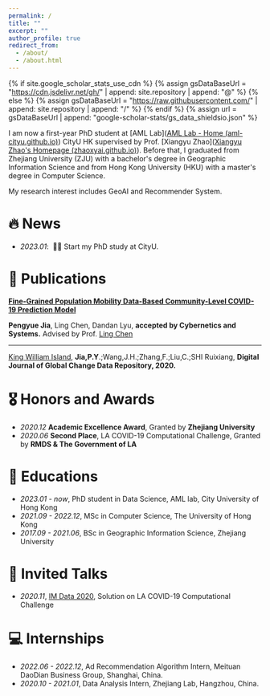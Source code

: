 ```yaml
---
permalink: /
title: ""
excerpt: ""
author_profile: true
redirect_from: 
  - /about/
  - /about.html
---
```


{% if site.google_scholar_stats_use_cdn %}
{% assign gsDataBaseUrl = "https://cdn.jsdelivr.net/gh/" | append: site.repository | append: "@" %}
{% else %}
{% assign gsDataBaseUrl = "https://raw.githubusercontent.com/" | append: site.repository | append: "/" %}
{% endif %}
{% assign url = gsDataBaseUrl | append: "google-scholar-stats/gs_data_shieldsio.json" %}

<span class='anchor' id='about-me'></span>

I am now a first-year PhD student at [AML Lab]([AML Lab - Home (aml-cityu.github.io)](https://aml-cityu.github.io/)) CityU HK supervised by Prof. [Xiangyu Zhao]([Xiangyu Zhao's Homepage (zhaoxyai.github.io)](https://zhaoxyai.github.io/)). Before that, I graduated from Zhejiang University (ZJU) with a bachelor's degree in Geographic Information Science and from Hong Kong University (HKU) with a master's degree in Computer Science.

My research interest includes GeoAI and Recommender System.


# 🔥 News
- *2023.01*: &nbsp;🎉🎉 Start my PhD study at CityU.

# 📝 Publications 

[**Fine-Grained Population Mobility Data-Based Community-Level COVID-19 Prediction Model**](https://www.tandfonline.com/doi/full/10.1080/01969722.2022.2103614)

**Pengyue Jia**, Ling Chen, Dandan Lyu, **accepted by Cybernetics and Systems.** Advised by Prof. [Ling Chen](https://person.zju.edu.cn/en/lc) 

---



[King William Island](http://www.geodoi.ac.cn/WebEn/doi.aspx?Id=1454), **Jia,P.Y**.;Wang,J.H.;Zhang,F.;Liu,C.;SHI Ruixiang, **Digital Journal of Global Change Data Repository, 2020.**

# 🎖 Honors and Awards
- *2020.12* **Academic Excellence Award**, Granted by **Zhejiang University**
- *2020.06* **Second Place**, LA COVID-19 Computational Challenge, Granted by **RMDS & The Government of LA**

# 📖 Educations
- *2023.01 - now*, PhD student in Data Science, AML lab, City University of Hong Kong
- *2021.09 - 2022.12*, MSc in Computer Science, The University of Hong Kong
- *2017.09 - 2021.06*, BSc in Geographic Information Science, Zhejiang University

# 💬 Invited Talks
- *2020.11*, [IM Data 2020](https://www.rmdslab.com/im-data-2020-schedule/), Solution on LA COVID-19 Computational Challenge

# 💻 Internships
- *2022.06 - 2022.12*, Ad Recommendation Algorithm Intern, Meituan DaoDian Business Group, Shanghai, China.
- *2020.10 - 2021.01*, Data Analysis Intern, Zhejiang Lab, Hangzhou, China.